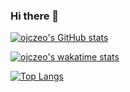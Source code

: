 ### Hi there 👋

[![ojczeo's GitHub stats](https://github-readme-stats.vercel.app/api?username=ojczeo&show_icons=true)](https://github.com/anuraghazra/github-readme-stats)

[![ojczeo's wakatime stats](https://github-readme-stats.vercel.app/api/wakatime?username=ojczeo&show_icons=true)](https://github.com/anuraghazra/github-readme-stats)

[![Top Langs](https://github-readme-stats.vercel.app/api/top-langs/?username=ojczeo&langs_count=10&show_icons=true)](https://github.com/anuraghazra/github-readme-stats)
<!--
**ojczeo/ojczeo** is a ✨ _special_ ✨ repository because its `README.md` (this file) appears on your GitHub profile.

Here are some ideas to get you started:

- 🔭 I’m currently working on ...
- 🌱 I’m currently learning ...
- 👯 I’m looking to collaborate on ...
- 🤔 I’m looking for help with ...
- 💬 Ask me about ...
- 📫 How to reach me: ...
- 😄 Pronouns: ...
- ⚡ Fun fact: ...
-->
